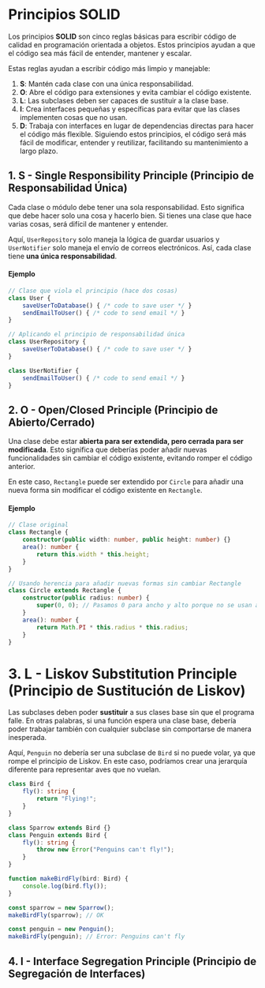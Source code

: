 # Principios SOLID

Los principios **SOLID** son cinco reglas básicas para escribir código de calidad en programación orientada a objetos. Estos principios ayudan a que el código sea más fácil de entender, mantener y escalar.

Estas reglas ayudan a escribir código más limpio y manejable:

1. **S**: Mantén cada clase con una única responsabilidad.
2. **O**: Abre el código para extensiones y evita cambiar el código existente.
3. **L**: Las subclases deben ser capaces de sustituir a la clase base.
4. **I**: Crea interfaces pequeñas y específicas para evitar que las clases implementen cosas que no usan.
5. **D**: Trabaja con interfaces en lugar de dependencias directas para hacer el código más flexible.
Siguiendo estos principios, el código será más fácil de modificar, entender y reutilizar, facilitando su mantenimiento a largo plazo.

## 1. S - Single Responsibility Principle (Principio de Responsabilidad Única)

Cada clase o módulo debe tener una sola responsabilidad. Esto significa que debe hacer solo una cosa y hacerlo bien. Si tienes una clase que hace varias cosas, será difícil de mantener y entender.

Aquí, `UserRepository` solo maneja la lógica de guardar usuarios y `UserNotifier` solo maneja el envío de correos electrónicos. Así, cada clase tiene **una única responsabilidad**.

#### Ejemplo
```typescript
// Clase que viola el principio (hace dos cosas)
class User {
    saveUserToDatabase() { /* code to save user */ }
    sendEmailToUser() { /* code to send email */ }
}

// Aplicando el principio de responsabilidad única
class UserRepository {
    saveUserToDatabase() { /* code to save user */ }
}

class UserNotifier {
    sendEmailToUser() { /* code to send email */ }
}
```

## 2. O - Open/Closed Principle (Principio de Abierto/Cerrado)

Una clase debe estar **abierta para ser extendida, pero cerrada para ser modificada**. Esto significa que deberías poder añadir nuevas funcionalidades sin cambiar el código existente, evitando romper el código anterior.

En este caso, `Rectangle` puede ser extendido por `Circle` para añadir una nueva forma sin modificar el código existente en `Rectangle`.

#### Ejemplo
```typescript
// Clase original
class Rectangle {
    constructor(public width: number, public height: number) {}
    area(): number {
        return this.width * this.height;
    }
}

// Usando herencia para añadir nuevas formas sin cambiar Rectangle
class Circle extends Rectangle {
    constructor(public radius: number) {
        super(0, 0); // Pasamos 0 para ancho y alto porque no se usan aquí
    }
    area(): number {
        return Math.PI * this.radius * this.radius;
    }
}
```

# 3. L - Liskov Substitution Principle (Principio de Sustitución de Liskov)

Las subclases deben poder **sustituir** a sus clases base sin que el programa falle. En otras palabras, si una función espera una clase base, debería poder trabajar también con cualquier subclase sin comportarse de manera inesperada.

Aquí, `Penguin` no debería ser una subclase de `Bird` si no puede volar, ya que rompe el principio de Liskov. En este caso, podríamos crear una jerarquía diferente para representar aves que no vuelan.

```typescript
class Bird {
    fly(): string {
        return "Flying!";
    }
}

class Sparrow extends Bird {}
class Penguin extends Bird {
    fly(): string {
        throw new Error("Penguins can't fly!");
    }
}

function makeBirdFly(bird: Bird) {
    console.log(bird.fly());
}

const sparrow = new Sparrow();
makeBirdFly(sparrow); // OK

const penguin = new Penguin();
makeBirdFly(penguin); // Error: Penguins can't fly
```

## 4. I - Interface Segregation Principle (Principio de Segregación de Interfaces)
<!--stackedit_data:
eyJoaXN0b3J5IjpbOTMxMDgxNzA4XX0=
-->